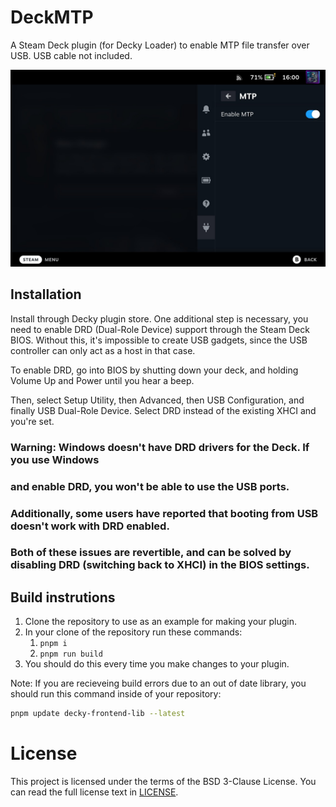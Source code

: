 # DeckMTP

A Steam Deck plugin (for Decky Loader) to enable MTP file transfer over USB. USB cable not included.

![Screenshot of Deck UI](assets/screenshot.png)

## Installation

Install through Decky plugin store. One additional step is necessary, you need to enable DRD (Dual-Role Device)
support through the Steam Deck BIOS. Without this, it's impossible to create USB gadgets, since the USB
controller can only act as a host in that case.

To enable DRD, go into BIOS by shutting down your deck, and holding Volume Up and Power until you hear a beep.

Then, select Setup Utility, then Advanced, then USB Configuration, and finally USB Dual-Role Device. Select DRD
instead of the existing XHCI and you're set.

### Warning: Windows doesn't have DRD drivers for the Deck. If you use Windows
### and enable DRD, you won't be able to use the USB ports.
### Additionally, some users have reported that booting from USB doesn't work with DRD enabled.
### Both of these issues are revertible, and can be solved by disabling DRD (switching back to XHCI) in the BIOS settings.

## Build instrutions
1. Clone the repository to use as an example for making your plugin.
2. In your clone of the repository run these commands:
   1. ``pnpm i``
   2. ``pnpm run build``
3. You should do this every time you make changes to your plugin.

Note: If you are recieveing build errors due to an out of date library, you should run this command inside of
your repository:

```bash
pnpm update decky-frontend-lib --latest
```

# License
This project is licensed under the terms of the BSD 3-Clause License. You can read the full
license text in [LICENSE](LICENSE).
